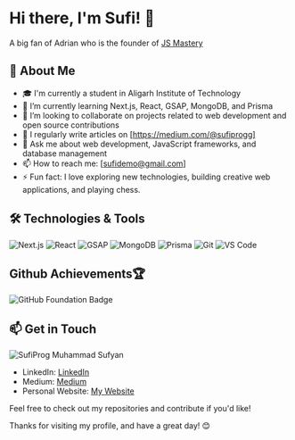 # Hi there, I'm Sufi! 👋

A big fan of Adrian who is the founder of [JS Mastery](https://www.youtube.com/@javascriptmastery)
## 🚀 About Me




- 🎓 I'm currently a student in Aligarh Institute of Technology
- 🌱 I’m currently learning Next.js, React, GSAP, MongoDB, and Prisma
- 💼 I’m looking to collaborate on projects related to web development and open source contributions
- 📝 I regularly write articles on [https://medium.com/@sufiprogg]
- 💬 Ask me about web development, JavaScript frameworks, and database management
- 📫 How to reach me: [sufidemo@gmail.com]
- ⚡ Fun fact: I love exploring new technologies, building creative web applications, and playing chess.




## 🛠️ Technologies & Tools

![Next.js](https://img.shields.io/badge/-Next.js-333333?style=flat&logo=next.js)
![React](https://img.shields.io/badge/-React-333333?style=flat&logo=react)
![GSAP](https://img.shields.io/badge/-GSAP-333333?style=flat&logo=greensock)
![MongoDB](https://img.shields.io/badge/-MongoDB-333333?style=flat&logo=mongodb)
![Prisma](https://img.shields.io/badge/-Prisma-333333?style=flat&logo=prisma)
![Git](https://img.shields.io/badge/-Git-333333?style=flat&logo=git)
![VS Code](https://img.shields.io/badge/-VS%20Code-333333?style=flat&logo=visual-studio-code)

## Github Achievements🏆
![GitHub Foundation Badge](https://images.credly.com/size/340x340/images/024d0122-724d-4c5a-bd83-cfe3c4b7a073/image.png)


## 📫 Get in Touch

![SufiProg Muhammad Sufyan]([https://images.credly.com/size/340x340/images/024d0122-724d-4c5a-bd83-cfe3c4b7a073/image.png](https://fiverr-res.cloudinary.com/image/upload/f_auto,q_auto,t_profile_original/v1/attachments/profile/photo/3a26c77af0bd1e918dc3c1d211090cef-1736178208186/c733b6b9-9da4-400b-a69a-3a289fe0f6db.png))

- LinkedIn: [LinkedIn](https://www.linkedin.com/in/sufiprog)
- Medium: [Medium](https://medium.com/@sufiprogg)
- Personal Website: [My Website](https://sufyancode.me)


Feel free to check out my repositories and contribute if you'd like!

Thanks for visiting my profile, and have a great day! 😊
